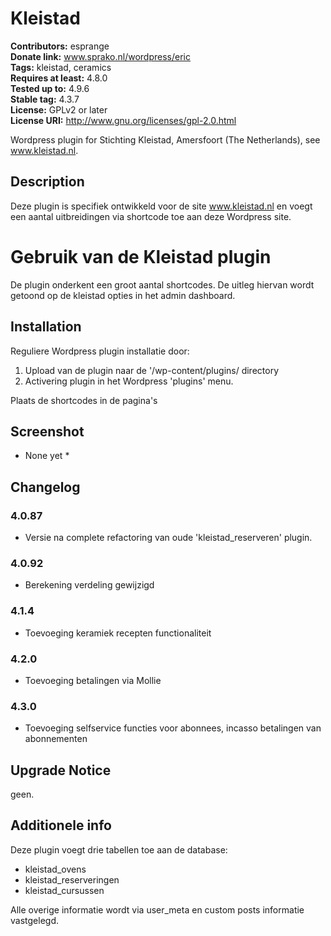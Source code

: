 # Kleistad #
**Contributors:** esprange  
**Donate link:** www.sprako.nl/wordpress/eric  
**Tags:** kleistad, ceramics  
**Requires at least:** 4.8.0  
**Tested up to:** 4.9.6  
**Stable tag:** 4.3.7  
**License:** GPLv2 or later  
**License URI:** http://www.gnu.org/licenses/gpl-2.0.html  

Wordpress plugin for Stichting Kleistad, Amersfoort (The Netherlands), see www.kleistad.nl.

## Description ##

Deze plugin is specifiek ontwikkeld voor de site www.kleistad.nl en voegt een aantal uitbreidingen via shortcode toe aan deze Wordpress site.

# Gebruik van de Kleistad plugin

De plugin onderkent een groot aantal shortcodes.
De uitleg hiervan wordt getoond op de kleistad opties in het admin dashboard.

## Installation ##

Reguliere Wordpress plugin installatie door:
1. Upload van de plugin naar de '/wp-content/plugins/ directory
2. Activering plugin in het Wordpress 'plugins' menu.

Plaats de shortcodes in de pagina's

## Screenshot ##
* None yet *

## Changelog ##

### 4.0.87 ###
* Versie na complete refactoring van oude 'kleistad_reserveren' plugin.
### 4.0.92 ###
* Berekening verdeling gewijzigd
### 4.1.4 ###
* Toevoeging keramiek recepten functionaliteit
### 4.2.0 ###
* Toevoeging betalingen via Mollie
### 4.3.0 ###
* Toevoeging selfservice functies voor abonnees, incasso betalingen van abonnementen

## Upgrade Notice ##

geen.

## Additionele info ##

Deze plugin voegt drie tabellen toe aan de database:

* kleistad_ovens
* kleistad_reserveringen
* kleistad_cursussen

Alle overige informatie wordt via user_meta en custom posts informatie vastgelegd.
